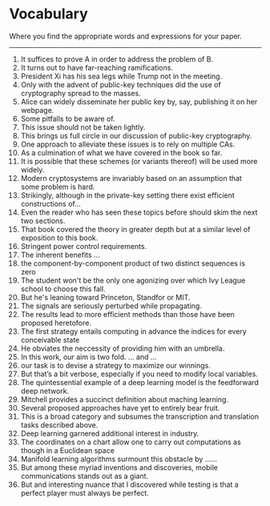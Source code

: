 # Vocabulary
Where you find the appropriate words and expressions for your paper.

***
1. It suffices to prove A in order to address the problem of B.
2. It turns out to have far-reaching ramifications.
3. President Xi has his sea legs while Trump not in the meeting.
4. Only with the advent of public-key techniques did the use of cryptography spread to the masses.
5. Alice can widely disseminate her public key by, say, publishing it on her webpage.
6. Some pitfalls to be aware of.
7. This issue should not be taken lightly.
8. This brings us full circle in our discussion of public-key cryptography.
9. One approach to alleviate these issues is to rely on multiple CAs.
10. As a culmination of what we have covered in the book so far.
11. It is possible that these schemes (or variants thereof) will be used more widely.
12. Modern cryptosystems are invariably based on an assumption that some problem is hard.
13. Strikingly, although in the private-key setting there exist efficient constructions of...
14. Even the reader who has seen these topics before should skim the next two sections.
15. That book covered the theory in greater depth but at a similar level of exposition to this book.
16. Stringent power control requirements.
17. The inherent benefits ...
18. the component-by-component product of two distinct sequences is zero
19. The student won't be the only one agonizing over which Ivy League school to choose this fall.
20. But he's leaning toward Princeton, Standfor or MIT.
21. The signals are seriously perturbed while propagating.
22. The results lead to more efficient methods than those have been proposed heretofore.
23. The first strategy entails computing in advance the indices for every conceivable state
24. He obviates the neccessity of providing him with an umbrella.
25. In this work, our aim is two fold. ... and ...
26. our task is to devise a strategy to maximize our winnings.
27. But that’s a bit verbose, especially if you need to modify local variables. 
28. The quintessential example of a deep learning model is the feedforward deep network.
29. Mitchell provides a succinct definition about maching learning.
30. Several proposed approaches have yet to entirely bear fruit.
31. This is a broad category and subsumes the transcription and translation tasks described above.
32. Deep learning garnered additional interest in industry.
33. The coordinates on a chart allow one to carry out computations as though in a Euclidean space
34. Manifold learning algorithms surmount this obstacle by ......
35. But among these myriad inventions and discoveries, mobile communications stands out as a giant.
36. But and interesting nuance that I discovered while testing is that a perfect player must always be perfect.
